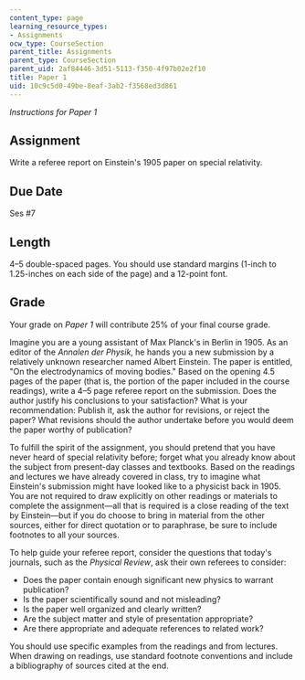 ```yaml
---
content_type: page
learning_resource_types:
- Assignments
ocw_type: CourseSection
parent_title: Assignments
parent_type: CourseSection
parent_uid: 2af84446-3d51-5113-f350-4f97b02e2f10
title: Paper 1
uid: 10c9c5d0-49be-8eaf-3ab2-f3568ed3d861
---
```


_Instructions for Paper 1_

Assignment
----------

Write a referee report on Einstein's 1905 paper on special relativity.

Due Date
--------

Ses #7

Length
------

4–5 double-spaced pages. You should use standard margins (1-inch to 1.25-inches on each side of the page) and a 12-point font.

Grade
-----

Your grade on _Paper 1_ will contribute 25% of your final course grade.

Imagine you are a young assistant of Max Planck's in Berlin in 1905. As an editor of the _Annalen der Physik_, he hands you a new submission by a relatively unknown researcher named Albert Einstein. The paper is entitled, "On the electrodynamics of moving bodies." Based on the opening 4.5 pages of the paper (that is, the portion of the paper included in the course readings), write a 4–5 page referee report on the submission. Does the author justify his conclusions to your satisfaction? What is your recommendation: Publish it, ask the author for revisions, or reject the paper? What revisions should the author undertake before you would deem the paper worthy of publication?

To fulfill the spirit of the assignment, you should pretend that you have never heard of special relativity before; forget what you already know about the subject from present-day classes and textbooks. Based on the readings and lectures we have already covered in class, try to imagine what Einstein's submission might have looked like to a physicist back in 1905. You are not required to draw explicitly on other readings or materials to complete the assignment—all that is required is a close reading of the text by Einstein—but if you do choose to bring in material from the other sources, either for direct quotation or to paraphrase, be sure to include footnotes to all your sources.

To help guide your referee report, consider the questions that today's journals, such as the _Physical Review_, ask their own referees to consider:

*   Does the paper contain enough significant new physics to warrant publication?
*   Is the paper scientifically sound and not misleading?
*   Is the paper well organized and clearly written?
*   Are the subject matter and style of presentation appropriate?
*   Are there appropriate and adequate references to related work?

You should use specific examples from the readings and from lectures. When drawing on readings, use standard footnote conventions and include a bibliography of sources cited at the end.